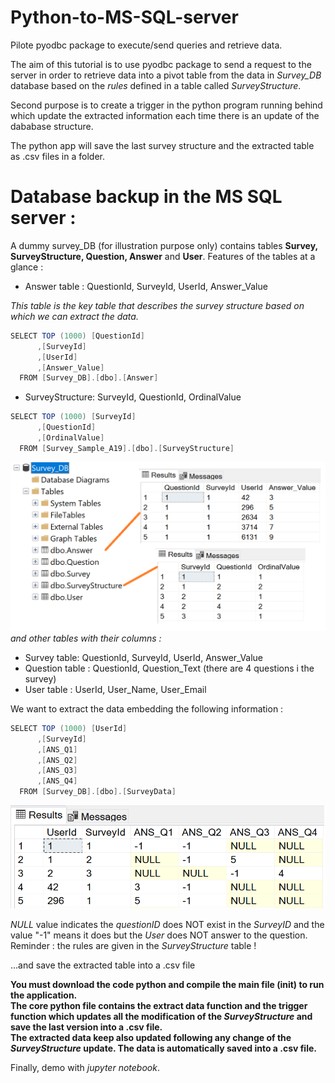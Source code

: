# Python-to-MS-SQL-server
Pilote pyodbc package to execute/send queries and retrieve data. 

The aim of this tutorial is to use pyodbc package to send a request to the server in order to retrieve  data into a pivot table from the data in *Survey_DB* database based on the *rules* defined in a table called *SurveyStructure*. 

Second purpose is to create a trigger in the python program running behind which update the extracted information each time there is an update of the dababase structure.

The python app will save  the last survey structure and the extracted table as .csv files in a folder.

# Database backup in the MS SQL server : 
A dummy survey_DB (for illustration purpose only) contains tables **Survey, SurveyStructure, Question, Answer** and **User**. Features  of the tables at a glance : 

- Answer table : QuestionId, SurveyId, UserId, Answer_Value <br>

 *This table is the key table that describes the survey structure based on which we can extract the data.* 
```java
SELECT TOP (1000) [QuestionId]
      ,[SurveyId]
      ,[UserId]
      ,[Answer_Value]
  FROM [Survey_DB].[dbo].[Answer]
  ```
  - SurveyStructure: SurveyId, QuestionId, OrdinalValue
```java
SELECT TOP (1000) [SurveyId]
      ,[QuestionId]
      ,[OrdinalValue]
  FROM [Survey_Sample_A19].[dbo].[SurveyStructure]
  ```
 
  ![Example of data extracted from two tables](sql_1.png)
 *and other tables with their columns :*  
- Survey table:  QuestionId, SurveyId, UserId, Answer_Value
- Question table : QuestionId, Question_Text (there are 4 questions i the survey)  
- User table : UserId, User_Name, User_Email

We want to extract the data embedding the following information :
```java
SELECT TOP (1000) [UserId]
      ,[SurveyId]
      ,[ANS_Q1]
      ,[ANS_Q2]
      ,[ANS_Q3]
      ,[ANS_Q4]
  FROM [Survey_DB].[dbo].[SurveyData]
```
![wanted table :*SurveyData*](SurveyData.png)

*NULL* value indicates the *questionID* does NOT exist in the *SurveyID* and the value "-1" means it does but the *User* does NOT answer to the question. Reminder : the rules are given in the *SurveyStructure* table !

...and save the extracted table into a .csv file


**You must download the code python and compile the main file (init) to run the application. <br>
The core python file contains the extract data function and the trigger function which updates all the modification of the *SurveyStructure* and save the last version into a .csv file. <br>
The extracted data keep also updated following any change of the *SurveyStructure* update. The data is automatically saved into a .csv file.**

Finally, demo with *jupyter notebook*.




